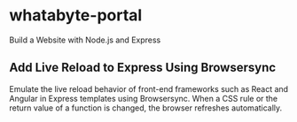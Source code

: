 # whatabyte-portal

Build a Website with Node.js and Express

## Add Live Reload to Express Using Browsersync

Emulate the live reload behavior of front-end frameworks such as React and Angular in Express templates using Browsersync. When a CSS rule or the return value of a function is changed, the browser refreshes automatically.

